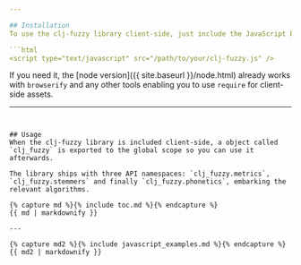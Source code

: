```yaml
---

## Installation
To use the clj-fuzzy library client-side, just include the JavaScript build of the library available [here](https://raw.github.com/Yomguithereal/clj-fuzzy/master/src-js/clj-fuzzy.js).

```html
<script type="text/javascript" src="/path/to/your/clj-fuzzy.js" />
```

If you need it, the [node version]({{ site.baseurl }}/node.html) already works with `browserify` and any other tools enabling you to use `require` for client-side assets.

---
```


## Usage
When the clj-fuzzy library is included client-side, a object called `clj_fuzzy` is exported to the global scope so you can use it afterwards.

The library ships with three API namespaces: `clj_fuzzy.metrics`, `clj_fuzzy.stemmers` and finally `clj_fuzzy.phonetics`, embarking the relevant algorithms.

{% capture md %}{% include toc.md %}{% endcapture %}
{{ md | markdownify }}

---

{% capture md2 %}{% include javascript_examples.md %}{% endcapture %}
{{ md2 | markdownify }}
